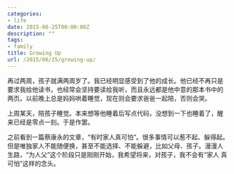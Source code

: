 ```yaml
---
categories:
- life
date: 2015-06-25T00:00:00Z
description: ""
tags:
- family
title: Growing Up
url: /2015/06/25/growing-up/
---
```



再过两周，孩子就满两周岁了。我已经明显感受到了他的成长。他已经不再只是
要求我给他读书，也经常会坚持要读给我听，而且永远都是他中意的那本书中的
两页。以前晚上总是妈妈哄着睡觉，现在则会要求爸爸一起陪，否则会哭。

上周某天，陪孩子睡觉。本来想等他睡着后写点代码，没想到一下也睡着了，醒
来已经是零点一刻。于是作罢。

之前看到一篇蔡康永的文章，“有时家人真可怕”。很多事情可以惹不起、躲得起。
但是唯独家人不能随便换，甚至不能选择、不能躲避，比如父母、孩子。漫漫人
生路，“为人父”这个阶段只是刚刚开始，我希望将来，对孩子，我不会有“家人
真可怕”这样的念头。
